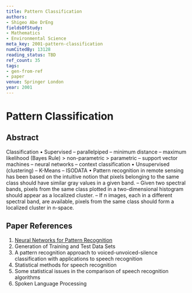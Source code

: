 ```yaml
---
title: Pattern Classification
authors:
- Shigeo Abe DrEng
fieldsOfStudy:
- Mathematics
- Environmental Science
meta_key: 2001-pattern-classification
numCitedBy: 13128
reading_status: TBD
ref_count: 35
tags:
- gen-from-ref
- paper
venue: Springer London
year: 2001
---
```


# Pattern Classification

## Abstract

Classification • Supervised – parallelpiped – minimum distance – maximum likelihood (Bayes Rule) > non-parametric > parametric – support vector machines – neural networks – context classification • Unsupervised (clustering) – K-Means – ISODATA • Pattern recognition in remote sensing has been based on the intuitive notion that pixels belonging to the same class should have similar gray values in a given band. – Given two spectral bands, pixels from the same class plotted in a two-dimensional histogram should appear as a localized cluster. – If n images, each in a different spectral band, are available, pixels from the same class should form a localized cluster in n-space.

## Paper References

1. [Neural Networks for Pattern Recognition](1993-neural-networks-for-pattern-recognition)
2. Generation of Training and Test Data Sets
3. A pattern recognition approach to voiced-unvoiced-silence classification with applications to speech recognition
4. Statistical methods for speech recognition
5. Some statistical issues in the comparison of speech recognition algorithms
6. Spoken Language Processing
